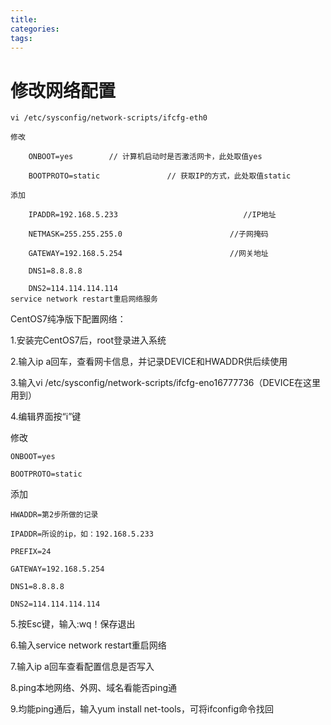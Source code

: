 ```yaml
---
title:
categories:
tags:
---
```

# 修改网络配置

```
vi /etc/sysconfig/network-scripts/ifcfg-eth0

修改

    ONBOOT=yes        // 计算机启动时是否激活网卡，此处取值yes

    BOOTPROTO=static               // 获取IP的方式，此处取值static

添加

    IPADDR=192.168.5.233                            //IP地址

    NETMASK=255.255.255.0                        //子网掩码

    GATEWAY=192.168.5.254                        //网关地址

    DNS1=8.8.8.8

    DNS2=114.114.114.114
service network restart重启网络服务

```


CentOS7纯净版下配置网络：

1.安装完CentOS7后，root登录进入系统

2.输入ip a回车，查看网卡信息，并记录DEVICE和HWADDR供后续使用

3.输入vi /etc/sysconfig/network-scripts/ifcfg-eno16777736（DEVICE在这里用到）

4.编辑界面按“i”键 

修改     

    ONBOOT=yes     

    BOOTPROTO=static 

添加     

    HWADDR=第2步所做的记录    

    IPADDR=所设的ip，如：192.168.5.233   

    PREFIX=24  

    GATEWAY=192.168.5.254  

    DNS1=8.8.8.8    

    DNS2=114.114.114.114

5.按Esc键，输入:wq！保存退出

6.输入service network restart重启网络

7.输入ip a回车查看配置信息是否写入

8.ping本地网络、外网、域名看能否ping通

9.均能ping通后，输入yum install net-tools，可将ifconfig命令找回